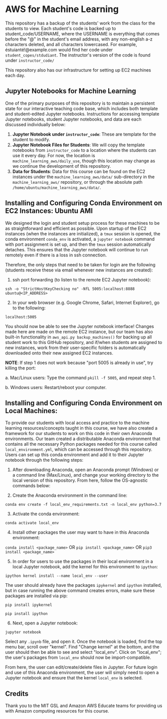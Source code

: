 # AWS for Machine Learning
This repository has a backup of the students' work from the class for the students to view. Each student's code is backed up to student_code/USERNAME, where the USERNAME is everything that comes before the "@" in the student's email address, with any non-english a-z characters deleted, and all characters lowercased. For example, éstuianté!@example.com would find her code under `student_copes/stdudiant`.
The instructor's version of the code is found under `instructor_code/`

This repository also has our infrastructure for setting up EC2 machines each day.


## Jupyter Notebooks for Machine Learning
One of the primary purposes of this repository is to maintain a persistent state for our interactive teaching code base, which includes both template and student-edited Jupyter notebooks.  Instructions for accessing template Jupyter notebooks, student Jupyter notebooks, and data are each discussed individually below:

1. **Jupyter Notebook under `instructor_code`**: These are template for the student to modify.
2. **Jupyter Notebook Files for Students**: We will copy the template notebooks from `instructor_code` to a location where the students can use it every day. For now, the location is `machine_learning_aws/daily_use`, though this location may change as we continue the development of this repository.
3. **Data for Students**: Data for this course can be found on the EC2 instances under the `machine_learning_aws/data/` sub-directory in the `machine_learning_aws/` repository, or through the absolute path `/home/ubuntu/machine_learning_aws/data/`.


## Installing and Configuring Conda Environment on EC2 Instances: Ubuntu AMI
We designed the login and student setup process for these machines to be as straightforward and efficient as possible.  Upon startup of the EC2 instances (when the instances are initialized), a `tmux` session is opened, the conda environment `conda_env` is activated, a `jupyter notebook` command with port assignment is set up, and then the `tmux` session automatically detaches.  This ensures that the Jupyter notebook will continue to run remotely even if there is a loss in ssh connection.

Therefore, the only steps that need to be taken for login are the following (students receive these via email whenever new instances are created):

1. ssh port forwarding (to listen to the remote EC2 Jupyter notebook):

`ssh -o "StrictHostKeyChecking no" -NfL 5005:localhost:8888 ubuntu@<IP_ADDRESS>`

2. In your web browser (e.g. Google Chrome, Safari, Internet Explorer), go to the following:

`localhost:5005`

You should now be able to see the Jupyter notebook interface!  Changes made here are made on the remote EC2 instance, but our team has also built-in functionality in `aws_api.py backup_machines()` for backing up all student work to this GitHub repository, and if/when students are assigned to new instances, work from their user-specific folders is automatically downloaded onto their new assigned EC2 instances.

**NOTE**: If step 1 does not work because "port 5005 is already in use", try killing the port:

a. Mac/Linux users: Type the command `pkill -f 5005`, and repeat step 1.

b. Windows users: Restart/reboot your computer.

## Installing and Configuring Conda Environment on Local Machines:
To provide our students with local access and practice to the machine learning resources/concepts taught in this course, we have also created a framework for our students to work on this code in their own Anaconda environments.  Our team created a distributable Anaconda environment that contains all the necessary Python packages needed for this course called `local_environment.yml`, which can be accessed through this repository.  Users can set up this conda environment and add it to their Jupyter notebook through the following steps:

1. After downloading Anaconda, open an Anaconda prompt (Windows) or a command line (Max/Linux), and change your working directory to the local version of this repository.  From here, follow the OS-agnostic commands below:

2. Create the Anaconda environment in the command line:

`conda env create -f local_env_requirements.txt -n local_env python=3.7`

3. Activate the conda environment:

`conda activate local_env`

4. Install other packages the user may want to have in this Anaconda environment:

`conda install <package_name>` OR `pip install <package_name>` OR `pip3 install <package_name>`

5. In order for users to use the packages in their local environment in a local Jupyter notebook, add the kernel for this environment to `ipython`:

`ipython kernel install --name local_env --user`

The user should already have the packages `ipykernel` and `ipython` installed, but in case running the above command creates errors, make sure these packages are installed via pip:

`pip install ipykernel`

`pip install ipython`

6. Next, open a Jupyter notebook:

`jupyter notebook`

Select any `.ipynb` file, and open it.  Once the notebook is loaded, find the top menu bar, scroll over "kernel".  Find "Change kernel" at the bottom, and the user should then be able to see and select "local_env".  Click on "local_env"; the user's packages from `local_env` should now be import-compatible.

From here, the user can edit/create/delete files in Jupyter.  For future login and use of this Anaconda environment, the user will simply need to open a Jupyter notebook and ensure that the kernel `local_env` is selected.

## Credits
Thank you to the MIT GSL and Amazon AWS Educate teams for providing us with Amazon computing resources for this course.







